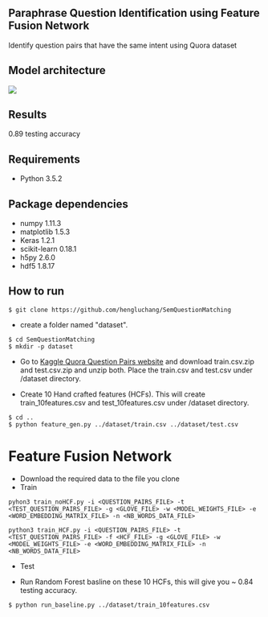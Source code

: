 ## Paraphrase Question Identification using Feature Fusion Network 
Identify question pairs that have the same intent using Quora dataset

## Model architecture
![](https://github.com/hengluchang/SemQuestionMatching/blob/master/FFN_architecture.jpg)

## Results 
0.89 testing accuracy 

## Requirements
- Python 3.5.2

## Package dependencies
- numpy 1.11.3
- matplotlib 1.5.3
- Keras 1.2.1
- scikit-learn 0.18.1
- h5py 2.6.0
- hdf5 1.8.17

## How to run
```
$ git clone https://github.com/hengluchang/SemQuestionMatching
```

- create a folder named "dataset".
```
$ cd SemQuestionMatching
$ mkdir -p dataset
```

- Go to [Kaggle Quora Question Pairs website](https://www.kaggle.com/c/quora-question-pairs/data) and download train.csv.zip and test.csv.zip and unzip both. Place the train.csv and test.csv under /dataset directory.

- Create 10 Hand crafted features (HCFs). This will create train_10features.csv and test_10features.csv under /dataset directory.
```
$ cd ..
$ python feature_gen.py ../dataset/train.csv ../dataset/test.csv
```

# Feature Fusion Network

- Download the required data to the file you clone
- Train 

```
pyhon3 train_noHCF.py -i <QUESTION_PAIRS_FILE> -t <TEST_QUESTION_PAIRS_FILE> -g <GLOVE_FILE> -w <MODEL_WEIGHTS_FILE> -e <WORD_EMBEDDING_MATRIX_FILE> -n <NB_WORDS_DATA_FILE>
```
```
python3 train_HCF.py -i <QUESTION_PAIRS_FILE> -t <TEST_QUESTION_PAIRS_FILE> -f <HCF_FILE> -g <GLOVE_FILE> -w <MODEL_WEIGHTS_FILE> -e <WORD_EMBEDDING_MATRIX_FILE> -n <NB_WORDS_DATA_FILE>
```
- Test



- Run Random Forest basline on these 10 HCFs, this will give you ~ 0.84 testing accuracy. 

```
$ python run_baseline.py ../dataset/train_10features.csv
```


